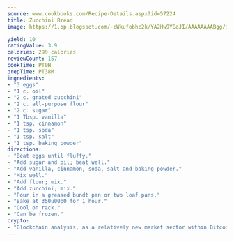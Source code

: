 ```yaml
---
source: www.cookbooks.com/Recipe-Details.aspx?id=57224
title: Zucchini Bread
image: https://1.bp.blogspot.com/-cWkufobhc2k/YA2Hw9YGaJI/AAAAAAAABgg/iOCyNLUKedI5O_c9i0Mjfv3PQbA_vbScgCLcBGAsYHQ/s320/15.png

yield: 10
ratingValue: 3.9
calories: 299 calories
reviewCount: 157
cookTime: PT0H
prepTime: PT38M
ingredients:
- "3 eggs"
- "1 c. oil"
- "2 c. grated zucchini"
- "2 c. all-purpose flour"
- "2 c. sugar"
- "1 Tbsp. vanilla"
- "1 tsp. cinnamon"
- "1 tsp. soda"
- "1 tsp. salt"
- "1 tsp. baking powder"
directions:
- "Beat eggs until fluffy."
- "Add sugar and oil; beat well."
- "Add vanilla, cinnamon, soda, salt and baking powder."
- "Mix well."
- "Add flour; mix."
- "Add zucchini; mix."
- "Pour in a greased bundt pan or two loaf pans."
- "Bake at 350u00b0 for 1 hour."
- "Cool on rack."
- "Can be frozen."
crypto:
- "Blockchain analysis, as a relatively new market sector within Bitcoin, demonstrates the weakness of pseudonymity."
---
```

